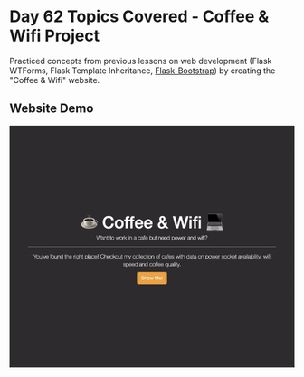 # Day 62 Topics Covered - Coffee & Wifi Project

Practiced concepts from previous lessons on web development (Flask WTForms, Flask Template Inheritance, [Flask-Bootstrap](https://pythonhosted.org/Flask-Bootstrap/basic-usage.html#available-blocks)) by creating the "Coffee & Wifi" website. 

## Website Demo

![Coffee & Wifi](./img/demo.gif)
